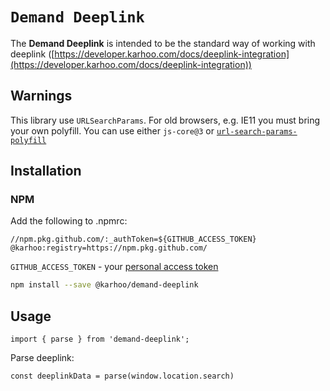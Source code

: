 # `Demand Deeplink`

The **Demand Deeplink** is intended to be the standard way of working with deeplink ([https://developer.karhoo.com/docs/deeplink-integration](https://developer.karhoo.com/docs/deeplink-integration))

## Warnings

This library use `URLSearchParams`. For old browsers, e.g. IE11 you must bring your own polyfill. You can use either `js-core@3` or [`url-search-params-polyfill`](https://www.npmjs.com/package/url-search-params-polyfill)

## Installation

### NPM

Add the following to .npmrc:

```
//npm.pkg.github.com/:_authToken=${GITHUB_ACCESS_TOKEN}
@karhoo:registry=https://npm.pkg.github.com/
``` 

`GITHUB_ACCESS_TOKEN` - your [personal access token](https://help.github.com/en/github/authenticating-to-github/creating-a-personal-access-token-for-the-command-line)

```sh
npm install --save @karhoo/demand-deeplink
```

## Usage

```
import { parse } from 'demand-deeplink';
```

Parse deeplink:

```
const deeplinkData = parse(window.location.search)
```
